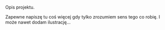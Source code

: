 Opis projektu.

Zapewne napiszę tu coś więcej gdy tylko zrozumiem sens tego co robię.
I może nawet dodam ilustrację…
